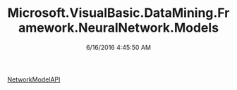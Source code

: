 ﻿---
title: Microsoft.VisualBasic.DataMining.Framework.NeuralNetwork.Models
date: 6/16/2016 4:45:50 AM
---

[NetworkModelAPI](T-Microsoft.VisualBasic.DataMining.Framework.NeuralNetwork.Models.NetworkModelAPI.html)
